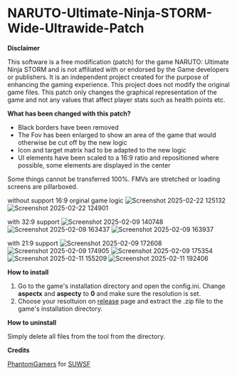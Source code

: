 # NARUTO-Ultimate-Ninja-STORM-Wide-Ultrawide-Patch

**Disclaimer**

This software is a free modification (patch) for the game NARUTO: Ultimate Ninja STORM and is not affiliated with or endorsed by the Game developers or publishers. It is an independent project created for the purpose of enhancing the gaming experience. This project does not modify the original game files. This patch only changes the graphical representation of the game and not any values ​​that affect player stats such as health points etc.

**What has been changed with this patch?**

- Black borders have been removed
- The Fov has been enlarged to show an area of ​​the game that would otherwise be cut off by the new logic
- Icon and target matrix had to be adapted to the new logic
- UI elements have been scaled to a 16:9 ratio and repositioned where possible, some elements are displayed in the center

Some things cannot be transferred 100%. FMVs are stretched or loading screens are pillarboxed.

without support 16:9 orginal game logic
![Screenshot 2025-02-22 125132](https://github.com/user-attachments/assets/7864e37f-561c-47af-a616-9855baeb3b1f)
![Screenshot 2025-02-22 124901](https://github.com/user-attachments/assets/eebedac3-c11e-4067-9578-81e55ba01a92)

with 32:9 support
![Screenshot 2025-02-09 140748](https://github.com/user-attachments/assets/c29a6084-65a7-48d8-b50e-83e73526b287)
![Screenshot 2025-02-09 163437](https://github.com/user-attachments/assets/63f62b8f-282a-4688-9f11-345a4e9e09d1)
![Screenshot 2025-02-09 163937](https://github.com/user-attachments/assets/fe9ad48c-baf6-4f28-ad95-0de8bf17f02c)

with 21:9 support
![Screenshot 2025-02-09 172608](https://github.com/user-attachments/assets/97dc42f6-137f-4074-95a6-8a01f2201311)
![Screenshot 2025-02-09 174905](https://github.com/user-attachments/assets/8dfd69f1-c2df-469e-bd8f-c901c37a9b24)
![Screenshot 2025-02-09 175354](https://github.com/user-attachments/assets/09252f25-2590-4751-afd4-e5cb3400f04a)
![Screenshot 2025-02-11 155209](https://github.com/user-attachments/assets/13a982fd-7c3a-4fc5-892a-c70398105442)
![Screenshot 2025-02-11 192406](https://github.com/user-attachments/assets/bcd269b6-cc57-4d4d-a6f1-1dd4c5d32c4c)


**How to install**

1. Go to the game's installation directory and open the config.ini. Change **aspectx** and **aspecty** to **0** and make sure the resolution is set.
2. Choose your resoltuion on [release](https://github.com/mvico28/NARUTO-Ultimate-Ninja-STORM-Wide-Ultrawide-Patch/releases/tag/patch) page and extract the .zip file to the game's installation directory.

**How to uninstall**

Simply delete all files from the tool from the directory.

**Credits**

[PhantomGamers](https://github.com/PhantomGamers) for [SUWSF](https://github.com/PhantomGamers/SUWSF)

